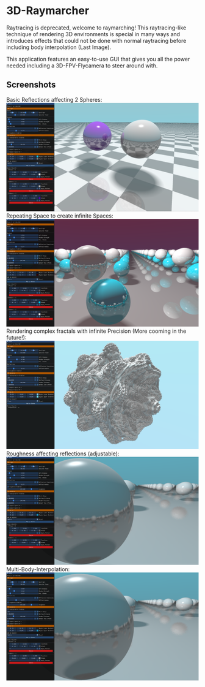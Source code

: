 # 3D-Raymarcher
Raytracing is deprecated, welcome to raymarching! This raytracing-like technique of rendering 3D environments is special in many ways and introduces effects that could not be done with normal raytracing before including body interpolation (Last Image). 

This application features an easy-to-use GUI that gives you all the power needed including a 3D-FPV-Flycamera to steer around with.

## Screenshots
Basic Reflections affecting 2 Spheres:
![](https://github.com/timmy0811/Raymarcher/blob/main/img/img4.png?raw=true)
Repeating Space to create infinite Spaces:
![](https://github.com/timmy0811/Raymarcher/blob/main/img/img0.png?raw=true)
Rendering complex fractals with infinite Precision (More cooming in the future!):
![](https://github.com/timmy0811/Raymarcher/blob/main/img/img2.png?raw=true)
Roughness affecting reflections (adjustable):
![](https://github.com/timmy0811/Raymarcher/blob/main/img/img1.png?raw=true)
Multi-Body-Interpolation:
![](https://github.com/timmy0811/Raymarcher/blob/main/img/img1.png?raw=true)
